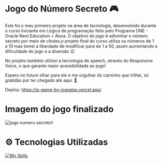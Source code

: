 # Jogo do Número Secreto 🎮

Este foi o meu primeiro projeto na área de tecnologia, desenvolvido durante o curso Iniciante em Lógica de programação feito pelo Programa ONE - Oracle Next Education + Alura. 
O objetivo do jogo é adivinhar o número secreto por meio de chutes,o projeto final do curso utiliza os números de 1 a 10 mas tomei a liberdade de modificar para de 1 a 50, assim aumentando a dificuldade do jogo e a diversão 😉

No projeto também utilizei a tecnologia de speech, através do Responsive Voice, o que garante maior acessibilidade ao jogo!

Espero no futuro olhar para ele e me orgulhar do caminho que trilhei, só gratidão por ter chegado até aqui. 🚀

Deploy: https://js-game-by-joanatav.vercel.app/


# Imagem do jogo finalizado





![jogo numero secreto1](https://github.com/JoanaTav/jogo-do-numero-secreto/assets/157071427/bf9c6505-84e8-4564-9e7e-52622186103e)



# ⚙️ Tecnologias Utilizadas

[![My Skills](https://skillicons.dev/icons?i=js,html,vscode)](https://skillicons.dev)













